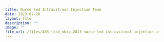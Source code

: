 ```yaml
---
title: Nurse led Intravitreal Injection Team
date: 2023-07-28
layout: file
description: ""
image: ""
file_url: /files/485_ttsh_nhip_2023 nurse led intravitreal injection ivt team.pdf
---
```


